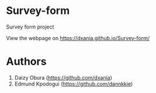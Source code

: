 # Survey-form
Survey form project

View the webpage on https://dxania.github.io/Survey-form/

# Authors
1. Daizy Obura     (https://github.com/dxania)
2. Edmund Kpodogui (https://github.com/dannkkie)
